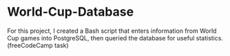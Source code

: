 # World-Cup-Database
For this project, I created a Bash script that enters information from World Cup games into PostgreSQL, then queried the database for useful statistics. (freeCodeCamp task)
